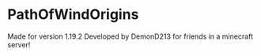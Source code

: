 # PathOfWindOrigins
Made for version 1.19.2 Developed by DemonD213 for friends in a minecraft server!
